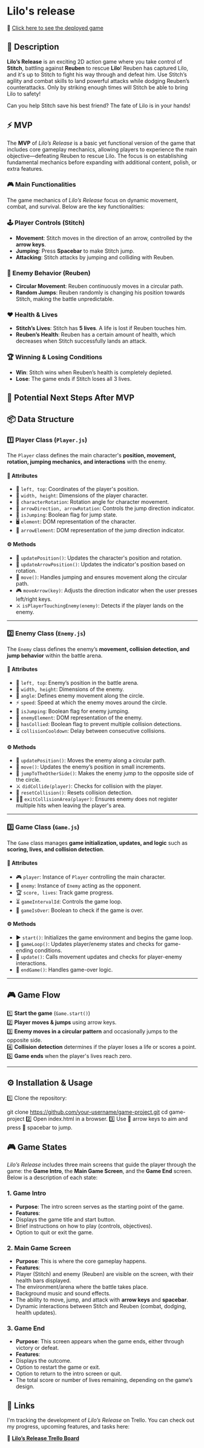 # Lilo's release

🔗 [Click here to see the deployed game](https://danielaprimacov.github.io/lilos-release/)

## 📜 Description

**Lilo’s Release** is an exciting 2D action game where you take control of **Stitch**, battling against **Reuben** to rescue **Lilo**! Reuben has captured Lilo, and it's up to Stitch to fight his way through and defeat him. Use Stitch’s agility and combat skills to land powerful attacks while dodging Reuben’s counterattacks. Only by striking enough times will Stitch be able to bring Lilo to safety!

Can you help Stitch save his best friend? The fate of Lilo is in your hands!

## ⚡ MVP

The **MVP** of _Lilo’s Release_ is a basic yet functional version of the game that includes core gameplay mechanics, allowing players to experience the main objective—defeating Reuben to rescue Lilo. The focus is on establishing fundamental mechanics before expanding with additional content, polish, or extra features.

### 🎮 Main Functionalities

The game mechanics of _Lilo’s Release_ focus on dynamic movement, combat, and survival. Below are the key functionalities:

### 🕹️ Player Controls (Stitch)

- **Movement**: Stitch moves in the direction of an arrow, controlled by the **arrow keys**.
- **Jumping**: Press **Spacebar** to make Stitch jump.
- **Attacking**: Stitch attacks by jumping and colliding with Reuben.

### 🤖 Enemy Behavior (Reuben)

- **Circular Movement**: Reuben continuously moves in a circular path.
- **Random Jumps**: Reuben randomly is changing his position towards Stitch, making the battle unpredictable.

### ❤️ Health & Lives

- **Stitch’s Lives**: Stitch has **5 lives**. A life is lost if Reuben touches him.
- **Reuben’s Health**: Reuben has a certain amount of health, which decreases when Stitch successfully lands an attack.

### 🏆 Winning & Losing Conditions

- **Win**: Stitch wins when Reuben’s health is completely depleted.
- **Lose**: The game ends if Stitch loses all 3 lives.

## 🚀 Potential Next Steps After MVP

## 📦 Data Structure

### **1️⃣ Player Class (`Player.js`)**

The `Player` class defines the main character's **position, movement, rotation, jumping mechanics, and interactions** with the enemy.

#### **📝 Attributes**

- 📍 `left, top`: Coordinates of the player's position.
- 📏 `width, height`: Dimensions of the player character.
- 🔄 `characterRotation`: Rotation angle for character movement.
- 🎯 `arrowDirection, arrowRotation`: Controls the jump direction indicator.
- 🚀 `isJumping`: Boolean flag for jump state.
- 🖥️ `element`: DOM representation of the character.
- 🎯 `arrowElement`: DOM representation of the jump direction indicator.

#### **⚙️ Methods**

- 🔄 `updatePosition()`: Updates the character's position and rotation.
- 🎯 `updateArrowPosition()`: Updates the indicator's position based on rotation.
- 🏃 `move()`: Handles jumping and ensures movement along the circular path.
- 🎮 `moveArrow(key)`: Adjusts the direction indicator when the user presses left/right keys.
- ⚔️ `isPlayerTouchingEnemy(enemy)`: Detects if the player lands on the enemy.

---

### **2️⃣ Enemy Class (`Enemy.js`)**

The `Enemy` class defines the enemy’s **movement, collision detection, and jump behavior** within the battle arena.

#### **📝 Attributes**

- 📍 `left, top`: Enemy’s position in the battle arena.
- 📏 `width, height`: Dimensions of the enemy.
- 🔄 `angle`: Defines enemy movement along the circle.
- ⚡ `speed`: Speed at which the enemy moves around the circle.
- 🚀 `isJumping`: Boolean flag for enemy jumping.
- 👾 `enemyElement`: DOM representation of the enemy.
- 🛑 `hasCollied`: Boolean flag to prevent multiple collision detections.
- ⏳ `collisionCooldown`: Delay between consecutive collisions.

#### **⚙️ Methods**

- 🔄 `updatePosition()`: Moves the enemy along a circular path.
- 👣 `move()`: Updates the enemy’s position in small increments.
- 🚀 `jumpToTheOtherSide()`: Makes the enemy jump to the opposite side of the circle.
- ⚔️ `didCollide(player)`: Checks for collision with the player.
- 🔄 `resetCollision()`: Resets collision detection.
- 🏃‍♂️ `exitCollisionArea(player)`: Ensures enemy does not register multiple hits when leaving the player's area.

---

### **3️⃣ Game Class (`Game.js`)**

The `Game` class manages **game initialization, updates, and logic** such as **scoring, lives, and collision detection**.

#### **📝 Attributes**

- 🎮 `player`: Instance of `Player` controlling the main character.
- 👾 `enemy`: Instance of `Enemy` acting as the opponent.
- 🏆 `score, lives`: Track game progress.
- ⏳ `gameIntervalId`: Controls the game loop.
- 🛑 `gameIsOver`: Boolean to check if the game is over.

#### **⚙️ Methods**

- ▶️ `start()`: Initializes the game environment and begins the game loop.
- 🔄 `gameLoop()`: Updates player/enemy states and checks for game-ending conditions.
- 🏃 `update()`: Calls movement updates and checks for player-enemy interactions.
- 🛑 `endGame()`: Handles game-over logic.

---

## **🎮 Game Flow**

1️⃣ **Start the game** (`Game.start()`)  
2️⃣ **Player moves & jumps** using arrow keys.  
3️⃣ **Enemy moves in a circular pattern** and occasionally jumps to the opposite side.  
4️⃣ **Collision detection** determines if the player loses a life or scores a point.  
5️⃣ **Game ends** when the player's lives reach zero.

---

## **⚙️ Installation & Usage**

1️⃣ Clone the repository:

git clone https://github.com/your-username/game-project.git
cd game-project
2️⃣ Open index.html in a browser.
3️⃣ Use 🎯 arrow keys to aim and press 🚀 spacebar to jump.

## 🎮 Game States

_Lilo’s Release_ includes three main screens that guide the player through the game: the **Game Intro**, the **Main Game Screen**, and the **Game End** screen. Below is a description of each state:

### 1. **Game Intro**

- **Purpose**: The intro screen serves as the starting point of the game.
- **Features**:
- Displays the game title and start button.
- Brief instructions on how to play (controls, objectives).
- Option to quit or exit the game.

### 2. **Main Game Screen**

- **Purpose**: This is where the core gameplay happens.
- **Features**:
- Player (Stitch) and enemy (Reuben) are visible on the screen, with their health bars displayed.
- The environment/arena where the battle takes place.
- Background music and sound effects.
- The ability to move, jump, and attack with **arrow keys** and **spacebar**.
- Dynamic interactions between Stitch and Reuben (combat, dodging, health updates).

### 3. **Game End**

- **Purpose**: This screen appears when the game ends, either through victory or defeat.
- **Features**:
- Displays the outcome.
- Option to restart the game or exit.
- Option to return to the intro screen or quit.
- The total score or number of lives remaining, depending on the game’s design.

## 📌 Links

I'm tracking the development of _Lilo’s Release_ on Trello. You can check out my progress, upcoming features, and tasks here:

🔗 **[Lilo’s Release Trello Board](https://trello.com/b/wsbev5ND/my-kanban-board)**

```

```
